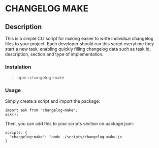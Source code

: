 # CHANGELOG MAKE

## Description

This is a simple CLI script for making easier to write individual changelog files to your project. Each developer should run this script everytime they start a new task, enabling quickly filling changelog data such as task id, description, section and type of implementation.

### Instalation

> npm i changelog-make

### Usage

Simply create a script and import the package:

```
import ask from 'changelog-make';
ask();
```

Then, you can add this to your scripts section on package.json:

```
scripts: {
  "changelog:make": "node ./scripts/changelog-make.js 
}
```